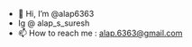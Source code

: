 - 👋 Hi, I’m @alap6363
- Ig @ alap_s_suresh
- 📫 How to reach me : alap.6363@gmail.com

<!---
alap6363/alap6363 is a ✨ special ✨ repository because its `README.md` (this file) appears on your GitHub profile.
You can click the Preview link to take a look at your changes.
--->
